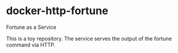 # docker-http-fortune
Fortune as a Service

This is a toy repository. The service serves the output of the fortune
command via HTTP.
